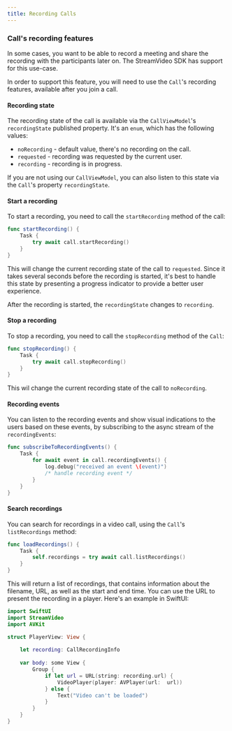 ```yaml
---
title: Recording Calls
---
```


### Call's recording features

In some cases, you want to be able to record a meeting and share the recording with the participants later on. The StreamVideo SDK has support for this use-case.

In order to support this feature, you will need to use the `Call`'s recording features, available after you join a call.

#### Recording state

The recording state of the call is available via the `CallViewModel`'s `recordingState` published property. It's an `enum`, which has the following values:
- `noRecording` - default value, there's no recording on the call.
- `requested` - recording was requested by the current user.
- `recording` - recording is in progress.

If you are not using our `CallViewModel`, you can also listen to this state via the `Call`'s property `recordingState`. 

#### Start a recording

To start a recording, you need to call the `startRecording` method of the call:

```swift
func startRecording() {
    Task {
        try await call.startRecording()
    }
}
``` 

This will change the current recording state of the call to `requested`. Since it takes several seconds before the recording is started, it's best to handle this state by presenting a progress indicator to provide a better user experience.

After the recording is started, the `recordingState` changes to `recording`.

#### Stop a recording

To stop a recording, you need to call the `stopRecording` method of the `Call`:

```swift
func stopRecording() {
    Task {
        try await call.stopRecording()
    }
}
```

This wil change the current recording state of the call to `noRecording`.

#### Recording events

You can listen to the recording events and show visual indications to the users based on these events, by subscribing to the async stream of the `recordingEvents`:

```swift
func subscribeToRecordingEvents() {
    Task {
        for await event in call.recordingEvents() {
            log.debug("received an event \(event)")
            /* handle recording event */
        }
    }
}
```

#### Search recordings

You can search for recordings in a video call, using the `Call`'s `listRecordings` method:

```swift
func loadRecordings() {
    Task {
        self.recordings = try await call.listRecordings()
    }
}
```

This will return a list of recordings, that contains information about the filename, URL, as well as the start and end time. You can use the URL to present the recording in a player. Here's an example in SwiftUI:

```swift
import SwiftUI
import StreamVideo
import AVKit

struct PlayerView: View {
    
    let recording: CallRecordingInfo
    
    var body: some View {
        Group {
            if let url = URL(string: recording.url) {
                VideoPlayer(player: AVPlayer(url:  url))
            } else {
                Text("Video can't be loaded")
            }
        }
    }
}
```
